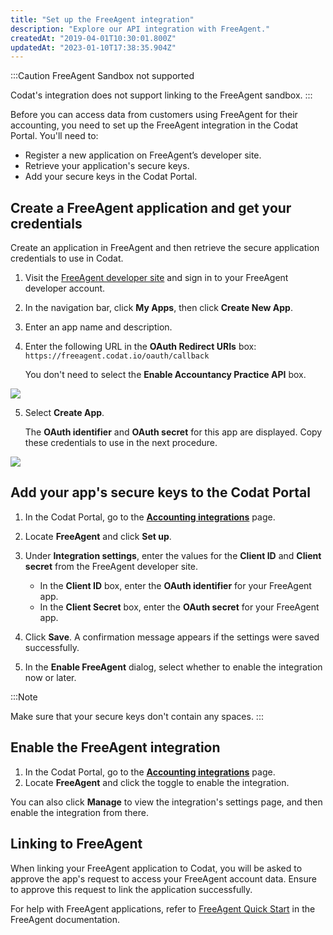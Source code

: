 ```yaml
---
title: "Set up the FreeAgent integration"
description: "Explore our API integration with FreeAgent."
createdAt: "2019-04-01T10:30:01.800Z"
updatedAt: "2023-01-10T17:38:35.904Z"
---
```


:::Caution FreeAgent Sandbox not supported

Codat's integration does not support linking to the FreeAgent sandbox.
:::

Before you can access data from customers using FreeAgent for their accounting, you need to set up the FreeAgent integration in the Codat Portal. You'll need to:

- Register a new application on FreeAgent’s developer site.
- Retrieve your application's secure keys.
- Add your secure keys in the Codat Portal.

## Create a FreeAgent application and get your credentials

Create an application in FreeAgent and then retrieve the secure application credentials to use in Codat.

1. Visit the <a className="external" href="https://dev.freeagent.com" target="_blank">FreeAgent developer site</a> and sign in to your FreeAgent developer account.

2. In the navigation bar, click **My Apps**, then click **Create New App**.

3. Enter an app name and description.

4. Enter the following URL in the **OAuth Redirect URIs** box: `https://freeagent.codat.io/oauth/callback`

   You don't need to select the **Enable Accountancy Practice API** box.

<img src="/img/old/948044e-FreeAgent_-_app_creation.PNG" />

5. Select **Create App**.

   The **OAuth identifier** and **OAuth secret** for this app are displayed. Copy these credentials to use in the next procedure.

<img src="/img/old/d71284b-FreeAgent_-_app_credentials.PNG" />

## Add your app's secure keys to the Codat Portal

1. In the Codat Portal, go to the <a className="external" href="https://app.codat.io/settings/integrations/accounting" target="_blank">**Accounting integrations**</a> page.

2. Locate **FreeAgent** and click **Set up**.

3. Under **Integration settings**, enter the values for the **Client ID** and **Client secret** from the FreeAgent developer site.

   - In the **Client ID** box, enter the **OAuth identifier** for your FreeAgent app.
   - In the **Client Secret** box, enter the **OAuth secret** for your FreeAgent app.

4. Click **Save**. A confirmation message appears if the settings were saved successfully.

5. In the **Enable FreeAgent** dialog, select whether to enable the integration now or later.

:::Note

Make sure that your secure keys don't contain any spaces.
:::

## Enable the FreeAgent integration

1. In the Codat Portal, go to the <a className="external" href="https://app.codat.io/settings/integrations/accounting" target="blank">**Accounting integrations**</a> page.
2. Locate **FreeAgent** and click the toggle to enable the integration.

You can also click **Manage** to view the integration's settings page, and then enable the integration from there.

## Linking to FreeAgent

When linking your FreeAgent application to Codat, you will be asked to approve the app's request to access your FreeAgent account data. Ensure to approve this request to link the application successfully.

For help with FreeAgent applications, refer to <a className="external" href="https://dev.freeagent.com/docs/quick_start" target="_blank">FreeAgent Quick Start</a> in the FreeAgent documentation.
